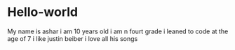 # Hello-world

My name is ashar i am 10 years old i am n fourt grade i leaned to code at the age of 7 i like justin beiber i love all his songs
